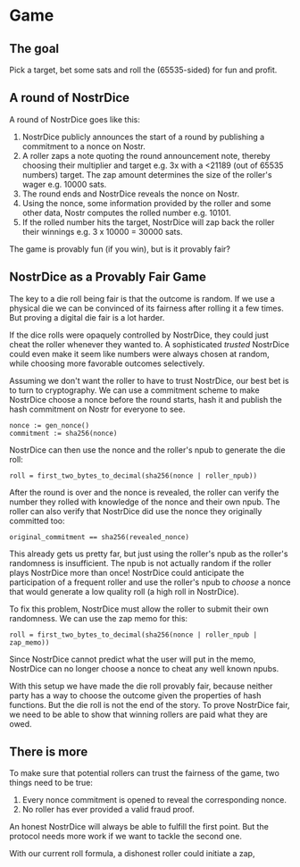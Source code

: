 # Game

## The goal

Pick a target, bet some sats and roll the (65535-sided) for fun and profit.

## A round of NostrDice

A round of NostrDice goes like this:

1. NostrDice publicly announces the start of a round by publishing a commitment to a nonce on Nostr.
2. A roller zaps a note quoting the round announcement note, thereby choosing their multiplier and target e.g. 3x with a <21189 (out of 65535 numbers) target. The zap amount determines the size of the roller's wager e.g. 10000 sats.
3. The round ends and NostrDice reveals the nonce on Nostr.
4. Using the nonce, some information provided by the roller and some other data, Nostr computes the rolled number e.g. 10101.
5. If the rolled number hits the target, NostrDice will zap back the roller their winnings e.g. 3 x 10000 = 30000 sats.

The game is provably fun (if you win), but is it provably fair?

## NostrDice as a Provably Fair Game

The key to a die roll being fair is that the outcome is random.
If we use a physical die we can be convinced of its fairness after rolling it a few times.
But proving a digital die fair is a lot harder.

If the dice rolls were opaquely controlled by NostrDice, they could just cheat the roller whenever they wanted to.
A sophisticated _trusted_ NostrDice could even make it seem like numbers were always chosen at random, while choosing more favorable outcomes selectively.

Assuming we don't want the roller to have to trust NostrDice, our best bet is to turn to cryptography.
We can use a commitment scheme to make NostrDice choose a nonce before the round starts, hash it and publish the hash commitment on Nostr for everyone to see.

```
nonce := gen_nonce()
commitment := sha256(nonce)
```

NostrDice can then use the nonce and the roller's npub to generate the die roll:

```
roll = first_two_bytes_to_decimal(sha256(nonce | roller_npub))
```

After the round is over and the nonce is revealed, the roller can verify the number they rolled with knowledge of the nonce and their own npub.
The roller can also verify that NostrDice did use the nonce they originally committed too:

```
original_commitment == sha256(revealed_nonce)
```

This already gets us pretty far, but just using the roller's npub as the roller's randomness is insufficient.
The npub is not actually random if the roller plays NostrDice more than once!
NostrDice could anticipate the participation of a frequent roller and use the roller's npub to _choose_ a nonce that would generate a low quality roll (a high roll in NostrDice).

To fix this problem, NostrDice must allow the roller to submit their own randomness.
We can use the zap memo for this:

```
roll = first_two_bytes_to_decimal(sha256(nonce | roller_npub | zap_memo))
```

Since NostrDice cannot predict what the user will put in the memo, NostrDice can no longer choose a nonce to cheat any well known npubs.

With this setup we have made the die roll provably fair, because neither party has a way to choose the outcome given the properties of hash functions.
But the die roll is not the end of the story.
To prove NostrDice fair, we need to be able to show that winning rollers are paid what they are owed.

## There is more

To make sure that potential rollers can trust the fairness of the game, two things need to be true:

1. Every nonce commitment is opened to reveal the corresponding nonce.
2. No roller has ever provided a valid fraud proof.

An honest NostrDice will always be able to fulfill the first point.
But the protocol needs more work if we want to tackle the second one.

With our current roll formula, a dishonest roller could initiate a zap,
